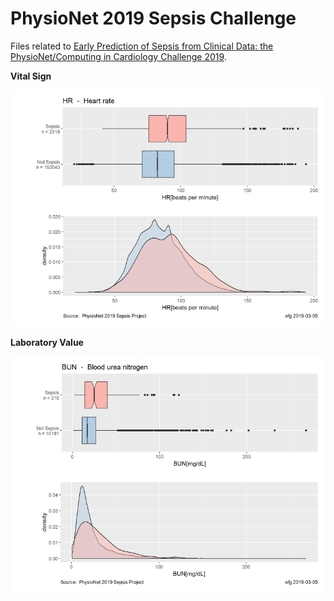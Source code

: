 # PhysioNet 2019 Sepsis Challenge

Files related to
[Early Prediction of Sepsis from Clinical Data: the PhysioNet/Computing in Cardiology Challenge 2019](https://physionet.org/challenge/2019/).

**Vital Sign**

![Heart Rate and Sepsis](PhysioNet-Sepsis-Challenge-HR.png)


**Laboratory Value**

![Blood Urea Nitrogen and Sepsis](PhysioNet-Sepsis-Challenge-BUN.png)
